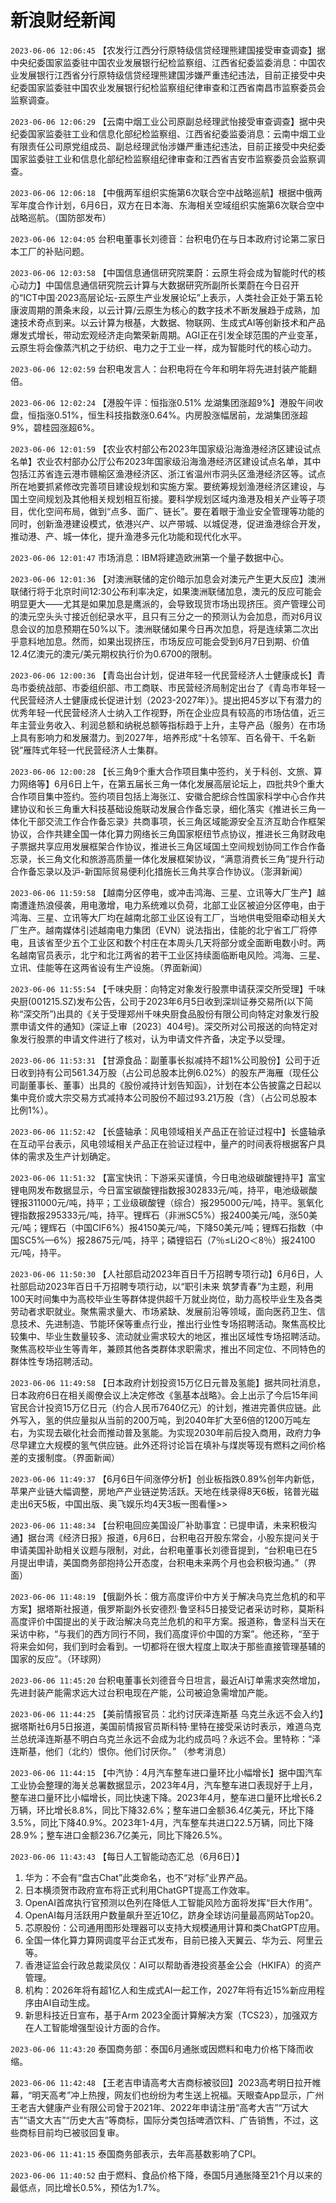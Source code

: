 # 新浪财经新闻
`2023-06-06 12:06:45` 【农发行江西分行原特级信贷经理熊建国接受审查调查】据中央纪委国家监委驻中国农业发展银行纪检监察组、江西省纪委监委消息：中国农业发展银行江西省分行原特级信贷经理熊建国涉嫌严重违纪违法，目前正接受中央纪委国家监委驻中国农业发展银行纪检监察组纪律审查和江西省南昌市监察委员会监察调查。

`2023-06-06 12:06:29` 【云南中烟工业公司原副总经理武怡接受审查调查】据中央纪委国家监委驻工业和信息化部纪检监察组、江西省纪委监委消息：云南中烟工业有限责任公司原党组成员、副总经理武怡涉嫌严重违纪违法，目前正接受中央纪委国家监委驻工业和信息化部纪检监察组纪律审查和江西省吉安市监察委员会监察调查。

`2023-06-06 12:06:18` 【中俄两军组织实施第6次联合空中战略巡航】根据中俄两军年度合作计划，6月6日，双方在日本海、东海相关空域组织实施第6次联合空中战略巡航。（国防部发布）

`2023-06-06 12:04:05` 台积电董事长刘德音：台积电仍在与日本政府讨论第二家日本工厂的补贴问题。

`2023-06-06 12:03:58` 【中国信息通信研究院栗蔚：云原生将会成为智能时代的核心动力】中国信息通信研究院云计算与大数据研究所副所长栗蔚在今日召开的“ICT中国·2023高层论坛-云原生产业发展论坛”上表示，人类社会正处于第五轮康波周期的萧条末段，以云计算/云原生为核心的数字技术不断发展趋于成熟，加速技术奇点到来。以云计算为根基，大数据、物联网、生成式AI等创新技术和产品爆发式增长，带动宏观经济走向繁荣新周期。AGI正在引发全球范围的产业变革，云原生将会像蒸汽机之于纺织、电力之于工业一样，成为智能时代的核心动力。

`2023-06-06 12:02:59` 台积电发言人：台积电将在今年和明年将先进封装产能翻倍。

`2023-06-06 12:02:24` 【港股午评：恒指涨0.51% 龙湖集团涨超9%】港股午间收盘，恒指涨0.51%，恒生科技指数涨0.64%。内房股涨幅居前，龙湖集团涨超9%，碧桂园涨超6%。

`2023-06-06 12:01:59` 【农业农村部公布2023年国家级沿海渔港经济区建设试点名单】农业农村部办公厅公布2023年国家级沿海渔港经济区建设试点名单，其中包括江苏省连云港市赣榆区渔港经济区、浙江省温州市洞头区渔港经济区等。试点所在地要抓紧修改完善项目建设规划和实施方案。要统筹规划渔港经济区建设，与国土空间规划及其他相关规划相互衔接。要科学规划区域内渔港及相关产业等子项目，优化空间布局，做到“点多、面广、链长”。要在着眼于渔业安全管理等功能的同时，创新渔港建设模式，依港兴产、以产带城、以城促港，促进渔港综合开发，推动港、产、城一体化，提升渔港多元化功能和现代化水平。

`2023-06-06 12:01:47` 市场消息：IBM将建造欧洲第一个量子数据中心。

`2023-06-06 12:01:36` 【对澳洲联储的定价暗示加息会对澳元产生更大反应】澳洲联储行将于北京时间12:30公布利率决定，如果澳洲联储加息，澳元的反应可能会明显更大——尤其是如果加息是鹰派的，会导致现货市场出现挤压。资产管理公司的澳元空头头寸接近创纪录水平，且只有三分之一的预测认为会加息，而对6月议息会议的加息预期在50%以下。澳洲联储如果今日再次加息，将是连续第二次出乎意料地加息。然而，如果出现挤压，市场反应可能会受到6月7日到期、价值12.4亿澳元的澳元/美元期权执行价为0.6700的限制。

`2023-06-06 12:00:36` 【青岛出台计划，促进年轻一代民营经济人士健康成长】青岛市委统战部、市委组织部、市工商联、市民营经济局制定出台了《青岛市年轻一代民营经济人士健康成长促进计划（2023-2027年）》。提出把45岁以下有潜力的优秀年轻一代民营经济人士纳入工作视野，所在企业应具有较高的市场估值，近三年主营业务收入、利润总额和纳税总额等指标趋于上升，主导产品（服务）在市场上具有影响力和发展潜力。到2027年，培养形成“十名领军、百名骨干、千名新锐”雁阵式年轻一代民营经济人士集群。

`2023-06-06 12:00:28` 【长三角9个重大合作项目集中签约，关于科创、文旅、算力网络等】6月6日上午，在第五届长三角一体化发展高层论坛上，四批共9个重大合作项目集中签约。签约项目包括上海张江、安徽合肥综合性国家科学中心合作共建协议和长三角重大科技基础设施联动发展合作备忘录，细化落实《推进长三角一体化干部交流工作合作备忘录》共商事项，长三角区域能源安全互济互助合作框架协议，合作共建全国一体化算力网络长三角国家枢纽节点协议，推进长三角财政电子票据共享应用发展框架合作协议，推进长三角区域国土空间规划协同工作合作备忘录，长三角文化和旅游高质量一体化发展框架协议，“满意消费长三角”提升行动合作备忘录以及沪-新国际贸易便利化措施长三角共享合作协议。（澎湃新闻）

`2023-06-06 11:59:58` 【越南分区停电，或冲击鸿海、三星、立讯等大厂生产】越南遭逢热浪侵袭，用电激增，电力系统难以负荷，北部工业区被迫分区停电，由于鸿海、三星、立讯等大厂均在越南北部工业区设有工厂，当地供电受阻牵动相关大厂生产。越南媒体引述越南电力集团（EVN）说法指出，佳能的北宁省工厂将停电，且该省至少五个工业区和数个村庄在本周头几天将部分或全面断电数小时。两名越南官员表示，北宁和北江两省的若干工业区持续面临断电风险。鸿海、三星、立讯、佳能等在这两省设有生产设施。（界面新闻）

`2023-06-06 11:55:54` 【千味央厨：向特定对象发行股票申请获深交所受理】千味央厨(001215.SZ)发布公告，公司于2023年6月5日收到深圳证券交易所(以下简称“深交所”)出具的《关于受理郑州千味央厨食品股份有限公司向特定对象发行股票申请文件的通知》(深证上审〔2023〕404号)。深交所对公司报送的向特定对象发行股票的申请文件进行了核对，认为申请文件齐备，决定予以受理。

`2023-06-06 11:53:31` 【甘源食品：副董事长拟减持不超1%公司股份】公司于近日收到持有公司561.34万股（占公司总股本比例6.02%）的股东严海雁（现任公司副董事长、董事）出具的《股份减持计划告知函》，计划在本公告披露之日起以集中竞价或大宗交易方式减持本公司股份不超过93.21万股（含）（占公司总股本比例1%）。

`2023-06-06 11:52:42` 【长盛轴承：风电领域相关产品正在验证过程中】长盛轴承在互动平台表示，风电领域相关产品正在验证过程中，量产的时间表将根据客户具体的需求及生产计划确定。

`2023-06-06 11:51:32` 【富宝快讯：下游采买谨慎，今日电池级碳酸锂持平】富宝锂电网发布数据显示，今日富宝碳酸锂指数报302833元/吨，持平，电池级碳酸锂报311000元/吨，持平；工业级碳酸锂（综合）报295000元/吨，持平。氢氧化锂指数报295333元/吨，持平。锂辉石（非洲SC5%）报2400美元/吨，涨50美元/吨；锂辉石（中国CIF6%）报4150美元/吨，下降50美元/吨；锂辉石指数（中国SC5%—6%）报28675元/吨，持平；磷锂铝石（7％≤Li2O＜8％）报24100元/吨，持平。

`2023-06-06 11:50:30` 【人社部启动2023年百日千万招聘专项行动】6月6日，人社部启动2023年百日千万招聘专项行动，以“职引未来 筑梦青春”为主题，利用100天时间集中为高校毕业生等群体提供超千万就业岗位，助力高校毕业生及各类劳动者求职就业。聚焦需求量大、市场紧缺、发展前沿等领域，面向医药卫生、信息技术、先进制造、节能环保等重点行业，推出行业性专场招聘活动。聚焦高校比较集中、毕业生数量较多、流动就业需求较大的地区，推出区域性专场招聘活动。聚焦高校毕业生等青年，兼顾其他各类群体求职需求，推出不同定位、不同特色的群体性专场招聘活动。

`2023-06-06 11:49:58` 【日本政府计划投资15万亿日元普及氢能】据共同社消息，日本政府6日在相关阁僚会议上决定修改《氢基本战略》。会上出示了今后15年间官民合计投资15万亿日元（约合人民币7640亿元）的计划，推进完善供应链。此外写入，氢的供应量拟从当前的200万吨，到2040年扩大至6倍的1200万吨左右，为实现去碳化社会而推动普及氢能。为实现2030年前后投入商用，政府力争尽早建立大规模的氢气供应链。此外还将讨论旨在填补与煤炭等现有燃料之间价格差的支援制度。（界面新闻）

`2023-06-06 11:49:37` 【6月6日午间涨停分析】创业板指跌0.89%创年内新低，苹果产业链大幅调整，房地产产业链逆势活跃。天地在线录得8天6板，铭普光磁走出6天5板，中国出版、奥飞娱乐均4天3板一图看懂>>

`2023-06-06 11:48:34` 【台积电回应美国设厂补助事宜：已提申请，未来积极沟通】据台湾《经济日报》报道，6月6日，台积电召开股东常会，小股东提问关于申请美国补助相关议题与限制，对此，台积电董事长刘德音提到，“台积电已在5月提出申请，美国商务部抱持公开态度，台积电未来两个月也会积极沟通。”（界面）

`2023-06-06 11:48:19` 【俄副外长：俄方高度评价中方关于解决乌克兰危机的和平方案】据塔斯社报道，俄罗斯副外长安德烈·鲁坚科5日接受记者采访时称，莫斯科高度评价中国提出的关于政治解决乌克兰危机的和平方案。报道称，鲁坚科当天在采访中称，“与我们的西方同行不同，我们高度评价中国的方案”。他还称，“至于将来会如何，我们到时会看到。一切都将在很大程度上取决于那些直接管理基辅的国家的反应”。（环球网）

`2023-06-06 11:45:20` 台积电董事长刘德音今日坦言，最近AI订单需求突然增加，先进封装产能需求远大过台积电现在产能，公司被迫急需增加产能。

`2023-06-06 11:44:25` 【美前情报官员：北约讨厌泽连斯基 乌克兰永远不会入约】据塔斯社6月5日报道，美国前情报官员斯科特·里特在接受采访时表示，难道乌克兰总统泽连斯基不明白乌克兰永远不会成为北约成员吗？永远不会。里特称：“泽连斯基，他们（北约）恨你。他们讨厌你。” （参考消息）

`2023-06-06 11:44:15` 【中汽协：4月汽车整车进口量环比小幅增长】据中国汽车工业协会整理的海关总署数据显示，2023年4月，汽车整车进口表现好于上月，整车进口量环比小幅增长，同比快速下降。2023年4月，整车进口量环比增长6.2万辆，环比增长8.8%，同比下降32.6%；整车进口金额36.4亿美元，环比下降3.5%，同比下降40.9%。2023年1-4月，汽车整车共进口22.5万辆，同比下降28.9%；整车进口金额236.7亿美元，同比下降26.5%。

`2023-06-06 11:43:43` 【每日人工智能动态汇总（6月6日）】
1. 华为：不会有“盘古Chat”此类命名，也不“对标”业界产品。
2. 日本横须贺市政府宣布将正式利用ChatGPT提高工作效率。
3. OpenAI首席执行官预测以色列在降低人工智能风险方面将发挥“巨大作用”。
4. OpenAI每月活跃用户数量飙升至近10亿，跻身全球访问量最高网站Top20。
5. 芯原股份：公司通用图形处理器可以支持大规模通用计算和类ChatGPT应用。
6. 全国一体化算力算网调度平台正式发布，目前已接入天翼云、华为云、阿里云等。
7. 香港证监会行政总裁梁凤仪：AI可以帮助香港投资基金公会（HKIFA）的资产管理。
8. 机构：2026年将有超1亿人和生成式AI一起工作，2027年将有近15%新应用程序由AI自动生成。
9. 新思科技近日宣布，基于Arm 2023全面计算解决方案（TCS23），加强双方在人工智能增强型设计方面的合作。

`2023-06-06 11:43:20` 泰国商务部：泰国6月通胀或因燃料和电力价格下降而收缩。

`2023-06-06 11:42:48` 【王老吉申请高考大吉商标被驳回】2023高考明日拉开帷幕，“明天高考”冲上热搜，网友们也纷纷为考生送上祝福。天眼查App显示，广州王老吉大健康产业有限公司曾于2021年、2022年申请注册“高考大吉”“万试大吉”“语文大吉”“历史大吉”等商标，国际分类包括啤酒饮料、广告销售，不过，这些商标目前均已被驳回复审。

`2023-06-06 11:41:15` 泰国商务部表示，去年高基数影响了CPI。

`2023-06-06 11:40:52` 由于燃料、食品价格下降，泰国5月通胀降至21个月以来的最低点，同比增长0.5%，预估为1.7%。

